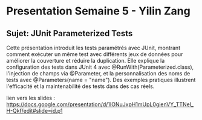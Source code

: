 # Presentation Semaine 5 - Yilin Zang

## Sujet: JUnit Parameterized Tests
Cette présentation introduit les tests paramétrés avec JUnit, montrant comment exécuter un même test avec différents jeux de données pour améliorer la couverture et réduire la duplication. Elle explique la configuration des tests dans JUnit 4 avec @RunWith(Parameterized.class), l'injection de champs via @Parameter, et la personnalisation des noms de tests avec @Parameters(name = "name"). Des exemples pratiques illustrent l'efficacité et la maintenabilité des tests dans des cas réels.

lien vers les slides : https://docs.google.com/presentation/d/1IONuJxpH1mUpL0gienVY_TTNeI_H-Qkf/edit#slide=id.p1
